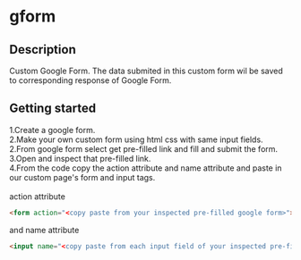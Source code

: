 # gform
## Description
Custom Google Form.
The data submited in this custom form wil be saved to corresponding response of Google Form.
## Getting started
1.Create a google form.<br>
2.Make your own custom form using html css with same input fields.<br>
2.From google form select get pre-filled link and fill and submit the form.<br>
3.Open and inspect that pre-filled link.<br>
4.From the code copy the action attribute and name attribute and paste in our custom page's form and input tags.<br>  
action attribute
```html
<form action="<copy paste from your inspected pre-filled google form>"></form>
```
and name attribute
```html
<input name="<copy paste from each input field of your inspected pre-filled google form>"></input>
```

